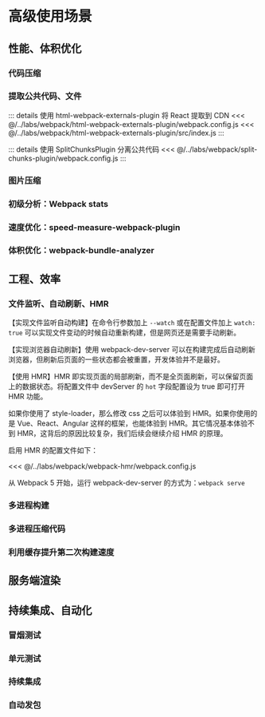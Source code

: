 # 高级使用场景

## 性能、体积优化
### 代码压缩

### 提取公共代码、文件

::: details 使用 html-webpack-externals-plugin 将 React 提取到 CDN
<<< @/../labs/webpack/html-webpack-externals-plugin/webpack.config.js
<<< @/../labs/webpack/html-webpack-externals-plugin/src/index.js
:::

::: details 使用 SplitChunksPlugin 分离公共代码
<<< @/../labs/webpack/split-chunks-plugin/webpack.config.js
:::

### 图片压缩

### 初级分析：Webpack stats

### 速度优化：speed-measure-webpack-plugin

### 体积优化：webpack-bundle-analyzer

## 工程、效率
### 文件监听、自动刷新、HMR
【实现文件监听自动构建】在命令行参数加上 `--watch` 或在配置文件加上 `watch: true` 可以实现文件变动的时候自动重新构建，但是网页还是需要手动刷新。

【实现浏览器自动刷新】使用 webpack-dev-server 可以在构建完成后自动刷新浏览器，但刷新后页面的一些状态都会被重置，开发体验并不是最好。

【使用 HMR】HMR 即实现页面的局部刷新，而不是全页面刷新，可以保留页面上的数据状态。将配置文件中 devServer 的 `hot` 字段配置设为 true 即可打开 HMR 功能。

如果你使用了 style-loader，那么修改 css 之后可以体验到 HMR。如果你使用的是 Vue、React、Angular 这样的框架，也能体验到 HMR。其它情况基本体验不到 HMR，这背后的原因比较复杂，我们后续会继续介绍 HMR 的原理。

启用 HMR 的配置文件如下：

<<< @/../labs/webpack/webpack-hmr/webpack.config.js

从 Webpack 5 开始，运行 webpack-dev-server 的方式为：`webpack serve`

### 多进程构建

### 多进程压缩代码

### 利用缓存提升第二次构建速度

## 服务端渲染

## 持续集成、自动化
### 冒烟测试
### 单元测试
### 持续集成
### 自动发包
